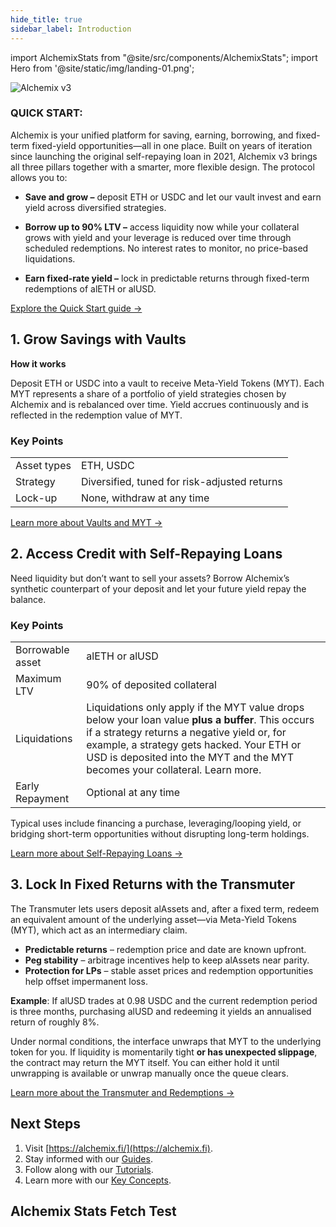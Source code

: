 ```yaml
---
hide_title: true
sidebar_label: Introduction
---
```


import AlchemixStats from "@site/src/components/AlchemixStats";
import Hero from '@site/static/img/landing-01.png';

<img src={Hero} alt="Alchemix v3" class="banner-spacing" />

### QUICK START:

Alchemix is your unified platform for saving, earning, borrowing, and fixed-term fixed-yield opportunities—all in one place. Built on years of iteration since launching the original self-repaying loan in 2021, Alchemix v3 brings all three pillars together with a smarter, more flexible design. The protocol allows you to:

- **Save and grow –** deposit ETH or USDC and let our vault invest and earn yield across diversified strategies.

- **Borrow up to 90% LTV –** access liquidity now while your collateral grows with yield and your leverage is reduced over time through scheduled redemptions. No interest rates to monitor, no price-based liquidations.

- **Earn fixed-rate yield –** lock in predictable returns through fixed-term redemptions of alETH or alUSD.

[Explore the Quick Start guide →](./quick-start.md)

## 1. Grow Savings with Vaults

**How it works**

Deposit ETH or USDC into a vault to receive Meta-Yield Tokens (MYT). Each MYT represents a share of a portfolio of yield strategies chosen by Alchemix and is rebalanced over time. Yield accrues continuously and is reflected in the redemption value of MYT.

### Key Points

|             |                                              |
| ----------- | -------------------------------------------- |
| Asset types | ETH, USDC                                    |
| Strategy    | Diversified, tuned for risk-adjusted returns |
| Lock-up     | None, withdraw at any time                   |

[Learn more about Vaults and MYT →](./concepts/myt-and-yield.md)

## 2. Access Credit with Self-Repaying Loans

Need liquidity but don’t want to sell your assets? Borrow Alchemix’s synthetic counterpart of your deposit and let your future yield repay the balance.

### Key Points

|                  |                                                                                                                                                                                                                                                                                |
| ---------------- | ------------------------------------------------------------------------------------------------------------------------------------------------------------------------------------------------------------------------------------------------------------------------------ |
| Borrowable asset | alETH or alUSD                                                                                                                                                                                                                                                                 |
| Maximum LTV      | 90% of deposited collateral                                                                                                                                                                                                                                                    |
| Liquidations     | Liquidations only apply if the MYT value drops below your loan value **plus a buffer**. This occurs if a strategy returns a negative yield or, for example, a strategy gets hacked. Your ETH or USD is deposited into the MYT and the MYT becomes your collateral. Learn more. |
| Early Repayment  | Optional at any time                                                                                                                                                                                                                                                           |

Typical uses include financing a purchase, leveraging/looping yield, or bridging short-term opportunities without disrupting long-term holdings.

[Learn more about Self-Repaying Loans →](./concepts/self-repaying-loans.md)

## 3. Lock In Fixed Returns with the Transmuter

The Transmuter lets users deposit alAssets and, after a fixed term, redeem an equivalent amount of the underlying asset—via Meta-Yield Tokens (MYT), which act as an intermediary claim.

- **Predictable returns** – redemption price and date are known upfront.
- **Peg stability** – arbitrage incentives help to keep alAssets near parity.
- **Protection for LPs** – stable asset prices and redemption opportunities help offset impermanent loss.

**Example**: If alUSD trades at 0.98 USDC and the current redemption period is three months, purchasing alUSD and redeeming it yields an annualised return of roughly 8%.

Under normal conditions, the interface unwraps that MYT to the underlying token for you. If liquidity is momentarily tight **or has unexpected slippage**, the contract may return the MYT itself. You can either hold it until unwrapping is available or unwrap manually once the queue clears.

[Learn more about the Transmuter and Redemptions →](./concepts/transmuter.md)

## Next Steps

1. Visit [https://alchemix.fi/](https://alchemix.fi).
2. Stay informed with our [Guides](./newguides/risk-considerations.md).
3. Follow along with our [Tutorials](./tutorials/use-passive-myt.md).
4. Learn more with our [Key Concepts](./concepts/myt-and-yield.md).

## Alchemix Stats Fetch Test

<AlchemixStats />
